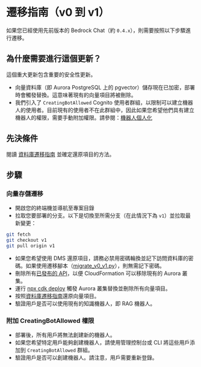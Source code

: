 # 遷移指南（v0 到 v1）

如果您已經使用先前版本的 Bedrock Chat（約 `0.4.x`），則需要按照以下步驟進行遷移。

## 為什麼需要進行這個更新？

這個重大更新包含重要的安全性更新。

- 向量資料庫（即 Aurora PostgreSQL 上的 pgvector）儲存現在已加密，部署時會觸發替換。這意味著現有的向量項目將被刪除。
- 我們引入了 `CreatingBotAllowed` Cognito 使用者群組，以限制可以建立機器人的使用者。目前現有的使用者不在此群組中，因此如果您希望他們具有建立機器人的權限，需要手動附加權限。請參閱：[機器人個人化](../../README.md#bot-personalization)

## 先決條件

閱讀 [資料庫遷移指南](./DATABASE_MIGRATION_zh-TW.md) 並確定還原項目的方法。

## 步驟

### 向量存儲遷移

- 開啟您的終端機並導航至專案目錄
- 拉取您要部署的分支。以下是切換至所需分支（在此情況下為 `v1`）並拉取最新變更：

```sh
git fetch
git checkout v1
git pull origin v1
```

- 如果您希望使用 DMS 還原項目，請務必禁用密碼輪換並記下訪問資料庫的密碼。如果使用遷移腳本（[migrate_v0_v1.py](./migrate_v0_v1.py)），則無需記下密碼。
- 刪除所有[已發布的 API](../PUBLISH_API_zh-TW.md)，以便 CloudFormation 可以移除現有的 Aurora 叢集。
- 運行 [npx cdk deploy](../README.md#deploy-using-cdk) 觸發 Aurora 叢集替換並刪除所有向量項目。
- 按照[資料庫遷移指南](./DATABASE_MIGRATION_zh-TW.md)還原向量項目。
- 驗證用戶是否可以使用現有的知識機器人，即 RAG 機器人。

### 附加 CreatingBotAllowed 權限

- 部署後，所有用戶將無法創建新的機器人。
- 如果您希望特定用戶能夠創建機器人，請使用管理控制台或 CLI 將這些用戶添加到 `CreatingBotAllowed` 群組。
- 驗證用戶是否可以創建機器人。請注意，用戶需要重新登錄。